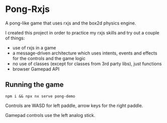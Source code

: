 # Pong-Rxjs

A pong-like game that uses rxjs and the box2d physics engine.

I created this project in order to practice my rxjs skills and try out a couple of things:

* use of rxjs in a game
* a message-driven architecture which uses intents, events and effects for the controls and the game logic
* no use of classes (except for classes from 3rd party libs), just functions
* browser Gamepad API

## Running the game

```
npm i && npx nx serve pong-demo
```

Controls are WASD for left paddle, arrow keys for the right paddle.

Gamepad controls use the left analog stick.